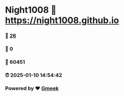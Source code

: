 # Night1008 :link: https://night1008.github.io 
### :page_facing_up: [26](https://night1008.github.io/tag.html) 
### :speech_balloon: 0 
### :hibiscus: 60451 
### :alarm_clock: 2025-01-10 14:54:42 
### Powered by :heart: [Gmeek](https://github.com/Meekdai/Gmeek)
